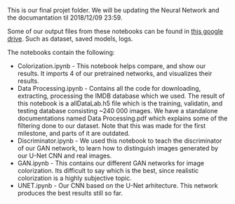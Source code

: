 This is our final projet folder. We will be updating the Neural Network and the documantation til 2018/12/09 23:59.

Some of our output files from these notebooks can be found in [this google drive](https://drive.google.com/drive/folders/1GB7gAP8Ijl1-H7TTywBR4JnsSyYxGz_t?usp=sharing). Such as dataset, saved models, logs.

The notebooks contain the following:
- Colorization.ipynb - This notebook helps compare, and show our results. It imports 4 of our pretrained networks, and visualizes their results.
- Data Processing.ipynb - Contains all the code for downloading, extracting, processing the IMDB database which we used. The result of this notebook is a allDataLab.h5 file which is the training, validatin, and testing database consisting ~240 000 images. We have a standalone documentations named Data Processing.pdf which explains some of the filtering done to our dataset. Note that this was made for the first milestone, and parts of it are outdated.
- Discriminator.ipynb - We used this notebook to teach the discriminator of our GAN network, to learn how to distinguish images generated by our U-Net CNN and real images.
- GAN.ipynb - This contains our different GAN networks for image colorization. Its difficult to say which is the best, since realistic colorization is a highly subjective topic.
- UNET.ipynb - Our CNN based on the U-Net arhitecture. This network produces the best results still so far.

